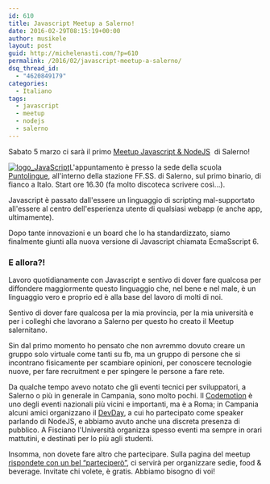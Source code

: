 ```yaml
---
id: 610
title: Javascript Meetup a Salerno!
date: 2016-02-29T08:15:19+00:00
author: musikele
layout: post
guid: http://michelenasti.com/?p=610
permalink: /2016/02/javascript-meetup-a-salerno/
dsq_thread_id:
  - "4620849179"
categories:
  - Italiano
tags:
  - javascript
  - meetup
  - nodejs
  - salerno
---
```

Sabato 5 marzo ci sarà il primo [Meetup Javascript & NodeJS](http://www.meetup.com/it-IT/JS-Salerno/)  di Salerno!

<a href="https://i1.wp.com/michelenasti.com/wp-content/uploads/2015/01/logo_JavaScript-e1420667913457.png" rel="attachment wp-att-14"><img class="aligncenter wp-image-14 size-medium" src="https://i0.wp.com/michelenasti.com/wp-content/uploads/2015/01/logo_JavaScript-e1420667913457-300x206.png?fit=300%2C206" alt="logo_JavaScript" srcset="https://i1.wp.com/michelenasti.com/wp-content/uploads/2015/01/logo_JavaScript-e1420667913457.png?resize=300%2C206 300w, https://i1.wp.com/michelenasti.com/wp-content/uploads/2015/01/logo_JavaScript-e1420667913457.png?w=1015 1015w" sizes="(max-width: 300px) 100vw, 300px" data-recalc-dims="1" /></a>L'appuntamento è presso la sede della scuola [Puntolingue](http://www.puntolingue.it/), all'interno della stazione FF.SS. di Salerno, sul primo binario, di fianco a Italo. Start ore 16.30 (fa molto discoteca scrivere così...).

Javascript è passato dall'essere un linguaggio di scripting mal-supportato all'essere al centro dell'esperienza utente di qualsiasi webapp (e anche app, ultimamente).

Dopo tante innovazioni e un board che lo ha standardizzato, siamo finalmente giunti alla nuova versione di Javascript chiamata EcmaSscript 6.

### E allora?!

Lavoro quotidianamente con Javascript e sentivo di dover fare qualcosa per diffondere maggiormente questo linguaggio che, nel bene e nel male, è un linguaggio vero e proprio ed è alla base del lavoro di molti di noi.

Sentivo di dover fare qualcosa per la mia provincia, per la mia università e per i colleghi che lavorano a Salerno per questo ho creato il Meetup salernitano.

Sin dal primo momento ho pensato che non avremmo dovuto creare un gruppo solo virtuale come tanti su fb, ma un gruppo di persone che si incontrano fisicamente per scambiare opinioni, per conoscere tecnologie nuove, per fare recruitment e per spingere le persone a fare rete.

Da qualche tempo avevo notato che gli eventi tecnici per sviluppatori, a Salerno o più in generale in Campania, sono molto pochi. Il [Codemotion](http://michelenasti.com/2016/01/saro-al-codemotion-2016-roma/) è uno degli eventi nazionali più vicini e importanti, ma è a Roma; in Campania alcuni amici organizzano il [DevDay](http://napoli.devday.it/), a cui ho partecipato come speaker parlando di NodeJS, e abbiamo avuto anche una discreta presenza di pubblico. A Fisciano l'Università organizza spesso eventi ma sempre in orari mattutini, e destinati per lo più agli studenti.

Insomma, non dovete fare altro che partecipare. Sulla pagina del meetup [rispondete con un bel &#8220;parteciperò&#8221;](http://www.meetup.com/it-IT/JS-Salerno/events/228723943/), ci servirà per organizzare sedie, food & beverage. Invitate chi volete, è gratis. Abbiamo bisogno di voi!